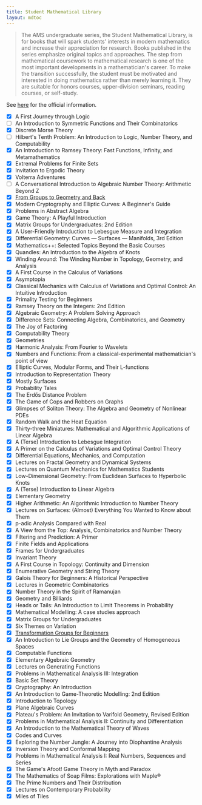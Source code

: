 ```yaml
---
title: Student Mathematical Library
layout: mdtoc
---
```


> The AMS undergraduate series, the Student Mathematical Library, is for books that will spark students' interests in modern mathematics and increase their appreciation for research. Books published in the series emphasize original topics and approaches. The step from mathematical coursework to mathematical research is one of the most important developments in a mathematician's career. To make the transition successfully, the student must be motivated and interested in doing mathematics rather than merely learning it. They are suitable for honors courses, upper-division seminars, reading courses, or self-study.

See [here](https://bookstore.ams.org/stml) for the official information.

- [x] A First Journey through Logic
- [ ] An Introduction to Symmetric Functions and Their Combinatorics
- [x] Discrete Morse Theory
- [ ] Hilbert's Tenth Problem: An Introduction to Logic, Number Theory, and Computability
- [x] An Introduction to Ramsey Theory: Fast Functions, Infinity, and Metamathematics
- [x] Extremal Problems for Finite Sets
- [x] Invitation to Ergodic Theory
- [x] Volterra Adventures
- [ ] A Conversational Introduction to Algebraic Number Theory: Arithmetic Beyond Z
- [x] [From Groups to Geometry and Back](/md/stml/group2geometry)
- [x] Modern Cryptography and Elliptic Curves: A Beginner's Guide
- [x] Problems in Abstract Algebra
- [x] Game Theory: A Playful Introduction
- [x] Matrix Groups for Undergraduates: 2nd Edition
- [x] A User-Friendly Introduction to Lebesgue Measure and Integration
- [x] Differential Geometry: Curves — Surfaces — Manifolds, 3rd Edition
- [x] Mathematics++: Selected Topics Beyond the Basic Courses
- [x] Quandles: An Introduction to the Algebra of Knots
- [x] Winding Around: The Winding Number in Topology, Geometry, and Analysis
- [x] A First Course in the Calculus of Variations
- [x] Asymptopia
- [x] Classical Mechanics with Calculus of Variations and Optimal Control: An Intuitive Introduction
- [x] Primality Testing for Beginners
- [x] Ramsey Theory on the Integers: 2nd Edition
- [x] Algebraic Geometry: A Problem Solving Approach
- [x] Difference Sets: Connecting Algebra, Combinatorics, and Geometry
- [x] The Joy of Factoring
- [x] Computability Theory
- [x] Geometries
- [x] Harmonic Analysis: From Fourier to Wavelets
- [x] Numbers and Functions: From a classical-experimental mathematician's point of view
- [x] Elliptic Curves, Modular Forms, and Their L-functions
- [x] Introduction to Representation Theory
- [x] Mostly Surfaces
- [x] Probability Tales
- [x] The Erdős Distance Problem
- [x] The Game of Cops and Robbers on Graphs
- [x] Glimpses of Soliton Theory: The Algebra and Geometry of Nonlinear PDEs
- [x] Random Walk and the Heat Equation
- [x] Thirty-three Miniatures: Mathematical and Algorithmic Applications of Linear Algebra
- [x] A (Terse) Introduction to Lebesgue Integration
- [x] A Primer on the Calculus of Variations and Optimal Control Theory
- [x] Differential Equations, Mechanics, and Computation
- [x] Lectures on Fractal Geometry and Dynamical Systems
- [x] Lectures on Quantum Mechanics for Mathematics Students
- [x] Low-Dimensional Geometry: From Euclidean Surfaces to Hyperbolic Knots
- [x] A (Terse) Introduction to Linear Algebra
- [x] Elementary Geometry
- [x] Higher Arithmetic: An Algorithmic Introduction to Number Theory
- [x] Lectures on Surfaces: (Almost) Everything You Wanted to Know about Them
- [x] p-adic Analysis Compared with Real
- [x] A View from the Top: Analysis, Combinatorics and Number Theory
- [x] Filtering and Prediction: A Primer
- [x] Finite Fields and Applications
- [x] Frames for Undergraduates
- [x] Invariant Theory
- [x] A First Course in Topology: Continuity and Dimension
- [x] Enumerative Geometry and String Theory
- [x] Galois Theory for Beginners: A Historical Perspective
- [x] Lectures in Geometric Combinatorics
- [x] Number Theory in the Spirit of Ramanujan
- [x] Geometry and Billiards
- [x] Heads or Tails: An Introduction to Limit Theorems in Probability
- [x] Mathematical Modelling: A case studies approach
- [x] Matrix Groups for Undergraduates
- [x] Six Themes on Variation
- [x] [Transformation Groups for Beginners](/md/stml/trans-group/)
- [x] An Introduction to Lie Groups and the Geometry of Homogeneous Spaces
- [x] Computable Functions
- [x] Elementary Algebraic Geometry
- [x] Lectures on Generating Functions
- [x] Problems in Mathematical Analysis III: Integration
- [x] Basic Set Theory
- [x] Cryptography: An Introduction
- [x] An Introduction to Game-Theoretic Modelling: 2nd Edition
- [x] Introduction to Topology
- [x] Plane Algebraic Curves
- [x] Plateau's Problem: An Invitation to Varifold Geometry, Revised Edition
- [x] Problems in Mathematical Analysis II: Continuity and Differentiation
- [x] An Introduction to the Mathematical Theory of Waves
- [x] Codes and Curves
- [x] Exploring the Number Jungle: A Journey into Diophantine Analysis
- [x] Inversion Theory and Conformal Mapping
- [x] Problems in Mathematical Analysis I: Real Numbers, Sequences and Series
- [x] The Game's Afoot!  Game Theory in Myth and Paradox
- [x] The Mathematics of Soap Films: Explorations with Maple®
- [x] The Prime Numbers and Their Distribution
- [x] Lectures on Contemporary Probability
- [x] Miles of Tiles
